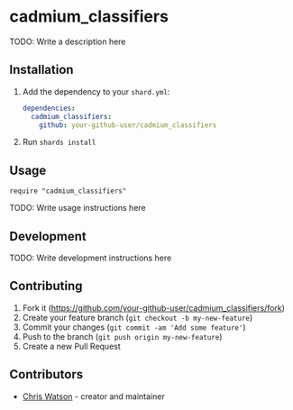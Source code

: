 # cadmium_classifiers

TODO: Write a description here

## Installation

1. Add the dependency to your `shard.yml`:

   ```yaml
   dependencies:
     cadmium_classifiers:
       github: your-github-user/cadmium_classifiers
   ```

2. Run `shards install`

## Usage

```crystal
require "cadmium_classifiers"
```

TODO: Write usage instructions here

## Development

TODO: Write development instructions here

## Contributing

1. Fork it (<https://github.com/your-github-user/cadmium_classifiers/fork>)
2. Create your feature branch (`git checkout -b my-new-feature`)
3. Commit your changes (`git commit -am 'Add some feature'`)
4. Push to the branch (`git push origin my-new-feature`)
5. Create a new Pull Request

## Contributors

- [Chris Watson](https://github.com/your-github-user) - creator and maintainer
